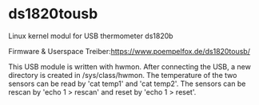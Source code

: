 # ds1820tousb
Linux kernel modul for USB thermometer ds1820b

Firmware & Userspace Treiber:https://www.poempelfox.de/ds1820tousb/

This USB module is written with hwmon.
After connecting the USB, a new directory is created in /sys/class/hwmon.
The temperature of the two sensors can be read by 'cat temp1' and 'cat temp2'.
The sensors can be rescan by 'echo 1 > rescan' and reset by 'echo 1 > reset'.
